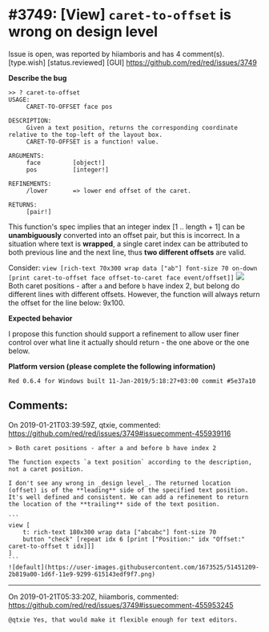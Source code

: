 
#3749: [View] `caret-to-offset` is wrong on design level
================================================================================
Issue is open, was reported by hiiamboris and has 4 comment(s).
[type.wish] [status.reviewed] [GUI]
<https://github.com/red/red/issues/3749>

**Describe the bug**
```
>> ? caret-to-offset
USAGE:
     CARET-TO-OFFSET face pos

DESCRIPTION: 
     Given a text position, returns the corresponding coordinate relative to the top-left of the layout box. 
     CARET-TO-OFFSET is a function! value.

ARGUMENTS:
     face         [object!] 
     pos          [integer!] 

REFINEMENTS:
     /lower       => lower end offset of the caret.

RETURNS:
     [pair!]
```
This function's spec implies that an integer index [1 .. length + 1] can be **unambiguously** converted into an offset pair, but this is incorrect. In a situation where text is **wrapped**, a single caret index can be attributed to both previous line and the next line, thus **two different offsets** are valid.

Consider: `view [rich-text 70x300 wrap data ["ab"] font-size 70 on-down [print caret-to-offset face offset-to-caret face event/offset]]`
![](https://i.gyazo.com/fc2632e9bccf37c5ba50c089d3f08742.png)
Both caret positions - after `a` and before `b` have index 2, but belong do different lines with different offsets. However, the function will always return the offset for the line below: 9x100.

**Expected behavior**

I propose this function should support a refinement to allow user finer control over what line it actually should return - the one above or the one below.

**Platform version (please complete the following information)**
```
Red 0.6.4 for Windows built 11-Jan-2019/5:18:27+03:00 commit #5e37a10
```



Comments:
--------------------------------------------------------------------------------

On 2019-01-21T03:39:59Z, qtxie, commented:
<https://github.com/red/red/issues/3749#issuecomment-455939116>

    > Both caret positions - after a and before b have index 2
    
    The function expects `a text position` according to the description, not a caret position.
    
    I don't see any wrong in _design level_. The returned location (offset) is of the **leading** side of the specified text position. It's well defined and consistent. We can add a refinement to return the location of the **trailing** side of the text position.
    
    ```
    view [
        t: rich-text 180x300 wrap data ["abcabc"] font-size 70
        button "check" [repeat idx 6 [print ["Position:" idx "Offset:" caret-to-offset t idx]]]
    ]
    ```
    ![default](https://user-images.githubusercontent.com/1673525/51451209-2b819a00-1d6f-11e9-9299-615143edf9f7.png)

--------------------------------------------------------------------------------

On 2019-01-21T05:33:20Z, hiiamboris, commented:
<https://github.com/red/red/issues/3749#issuecomment-455953245>

    @qtxie Yes, that would make it flexible enough for text editors.

